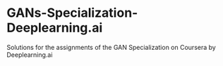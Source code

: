 # GANs-Specialization-Deeplearning.ai
Solutions for the assignments of the GAN Specialization on Coursera by Deeplearning.ai
